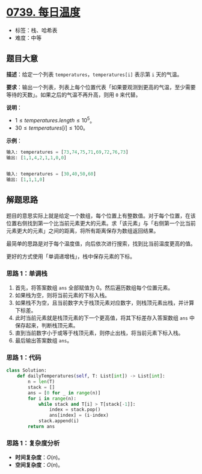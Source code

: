 # [0739. 每日温度](https://leetcode.cn/problems/daily-temperatures/)

- 标签：栈、哈希表
- 难度：中等

## 题目大意

**描述**：给定一个列表 `temperatures`，`temperatures[i]` 表示第 `i` 天的气温。

**要求**：输出一个列表，列表上每个位置代表「如果要观测到更高的气温，至少需要等待的天数」。如果之后的气温不再升高，则用 `0` 来代替。

**说明**：

- $1 \le temperatures.length \le 10^5$。
- $30 \le temperatures[i] \le 100$。

**示例**：

```Python
输入: temperatures = [73,74,75,71,69,72,76,73]
输出: [1,1,4,2,1,1,0,0]


输入: temperatures = [30,40,50,60]
输出: [1,1,1,0]
```

## 解题思路

题目的意思实际上就是给定一个数组，每个位置上有整数值。对于每个位置，在该位置右侧找到第一个比当前元素更大的元素。求「该元素」与「右侧第一个比当前元素更大的元素」之间的距离，将所有距离保存为数组返回结果。

最简单的思路是对于每个温度值，向后依次进行搜索，找到比当前温度更高的值。

更好的方式使用「单调递增栈」，栈中保存元素的下标。

### 思路 1：单调栈

1. 首先，将答案数组 `ans` 全部赋值为 0。然后遍历数组每个位置元素。
2. 如果栈为空，则将当前元素的下标入栈。
3. 如果栈不为空，且当前数字大于栈顶元素对应数字，则栈顶元素出栈，并计算下标差。
4. 此时当前元素就是栈顶元素的下一个更高值，将其下标差存入答案数组 `ans` 中保存起来，判断栈顶元素。
5. 直到当前数字小于或等于栈顶元素，则停止出栈，将当前元素下标入栈。
6. 最后输出答案数组 `ans`。

### 思路 1：代码

```Python
class Solution:
    def dailyTemperatures(self, T: List[int]) -> List[int]:
        n = len(T)
        stack = []
        ans = [0 for _ in range(n)]
        for i in range(n):
            while stack and T[i] > T[stack[-1]]:
                index = stack.pop()
                ans[index] = (i-index)
            stack.append(i)
        return ans
```

### 思路 1：复杂度分析

- **时间复杂度**：$O(n)$。
- **空间复杂度**：$O(n)$。

